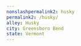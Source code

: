 ```yaml
---
﻿nonslashpermalink2: husky
permalink2: /husky/
alley: Husky
city: Greensboro Bend
state: Vermont
---
```

